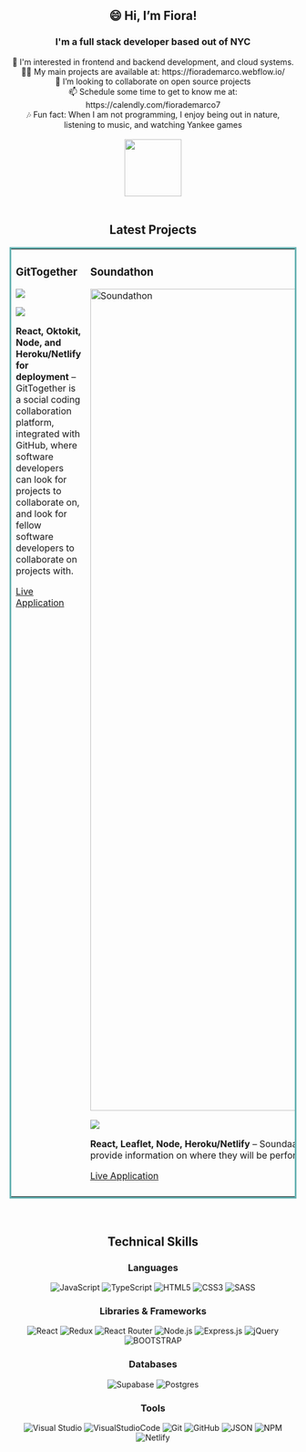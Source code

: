 <section id="header" align="center">
  <h1>😄 Hi, I’m Fiora!</h1>
  <h3>I'm a full stack developer based out of NYC</h3>
  <div>
 🌱 I'm interested in frontend and backend development, and cloud systems.
    </div>
  <div>
 👩‍💻 My main projects are available at: https://fiorademarco.webflow.io/
  </div>
  <div>
 💞️ I’m looking to collaborate on open source projects
 </div>
  <div>
 📫 Schedule some time to get to know me at: https://calendly.com/fiorademarco7
 </div>
  <div>
 🎶 Fun fact: When I am not programming, I enjoy being out in nature, listening to music, and watching Yankee games
 </div>
  <br>
  <img src="https://media.giphy.com/media/l3vRfnv1wI6fPFwsM/giphy.gif" width="100"/>
  </section>


<br>

<section align="center">
<h2>Latest Projects</h2>
<table bordercolor="#66b2b2">
  <tr>
    <td width="50%" valign="top">
      <h3>GitTogether</h3>
<img src="https://user-images.githubusercontent.com/95592960/205376267-2ce91fe9-87d9-4052-817e-cc6eceff1496.png">
  <p>
  <a href="https://github.com/gitTogether-capstone/gittogether">
    <img src="https://img.shields.io/badge/Code-black?style=for-the-badge&logo=github">
  </a>  
  </a>  
      </p>
        <p><strong>React, Oktokit, Node, and Heroku/Netlify for deployment</strong> – GitTogether is a social coding collaboration platform, integrated with GitHub, where software developers can look for projects to collaborate on, and look for fellow software developers to collaborate on projects with. </p>
  <a href="https://gittogether-fsa.fly.dev/">
    <p>Live Application</p>
  </a>
    </td>
    <td width="50%" valign="top">
      <h3>Soundathon</h3>

<img width="1440" alt="Soundathon" src="https://user-images.githubusercontent.com/95592960/205377495-5c745198-41cc-4f9a-ae44-f93b36c4120d.png">

  <p>
  <a href="https://github.com/FioraDeMarco/soundaathon">
    <img src="https://img.shields.io/badge/Code-black?style=for-the-badge&logo=github">
  </a>  
      </p>
        <p><strong>React, Leaflet, Node, Heroku/Netlify</strong> – Soundaathon is a single page application which allows users to seek music events in their local area. It is a platform for local underground artists to provide information on where they will be performing, and for local music venues to promote events to their patrons.</p>
    <a href="https://mellow-malasada-d25b20.netlify.app">
    <p>Live Application</p>
  </a>
    </td>
  </tr>
  <tr>
<td width="50%" valign="top">
  </tr>
</table>
</section>

<br>

<section align="center">
<h2>Technical Skills</h2>
<p>
<h3>Languages</h3>

![JavaScript](https://img.shields.io/badge/javascript-%23323330.svg?style=for-the-badge&logo=javascript&logoColor=%23F7DF1E)
![TypeScript](https://img.shields.io/badge/typescript-%23007ACC.svg?style=for-the-badge&logo=typescript&logoColor=white)
![HTML5](https://img.shields.io/badge/html5-%23E34F26.svg?style=for-the-badge&logo=html5&logoColor=white)
![CSS3](https://img.shields.io/badge/css3-%231572B6.svg?style=for-the-badge&logo=css3&logoColor=white)
![SASS](https://img.shields.io/badge/SASS-hotpink.svg?style=for-the-badge&logo=SASS&logoColor=white)

<h3>Libraries & Frameworks</h3>

![React](https://img.shields.io/badge/react-%2320232a.svg?style=for-the-badge&logo=react&logoColor=%2361DAFB)
![Redux](https://img.shields.io/badge/redux-%23593d88.svg?style=for-the-badge&logo=redux&logoColor=white)
![React Router](https://img.shields.io/badge/React_Router-CA4245?style=for-the-badge&logo=react-router&logoColor=white)
![Node.js](https://img.shields.io/badge/Node.js-339933?style=for-the-badge&logo=nodedotjs&logoColor=white)
![Express.js](https://img.shields.io/badge/express.js-%23404d59.svg?style=for-the-badge&logo=express&logoColor=%2361DAFB)
![jQuery](https://img.shields.io/badge/jquery-%230769AD.svg?style=for-the-badge&logo=jquery&logoColor=white)
![BOOTSTRAP](https://img.shields.io/badge/bootstrap-%23563D7C.svg?style=for-the-badge&logo=bootstrap&logoColor=white)


<h3>Databases</h3>

![Supabase](https://shields.io/badge/supabase-black?logo=supabase&style=for-the-badge%22)
![Postgres](https://img.shields.io/badge/postgres-%23316192.svg?style=for-the-badge&logo=postgresql&logoColor=white)

<h3>Tools</h3>

![Visual Studio](https://img.shields.io/badge/Visual%20Studio-5C2D91.svg?style=for-the-badge&logo=visual-studio&logoColor=white)
![VisualStudioCode](https://img.shields.io/badge/vscode-1f425f?logo=visualstudiocode&logoColor=0078d4&style=for-the-badge)
![Git](https://img.shields.io/badge/git-%23F05033.svg?style=for-the-badge&logo=git&logoColor=white)
![GitHub](https://img.shields.io/badge/github-%23121011.svg?style=for-the-badge&logo=github&logoColor=white)
![JSON](https://img.shields.io/badge/JSON-272b33?logo=JSON&logoColor=lightgrey&style=for-the-badge)
![NPM](https://img.shields.io/badge/npm-272b33?logo=npm&logoColor=cb3837&style=for-the-badge)
![Netlify](https://img.shields.io/badge/Netlify-00C7B7?style=for-the-badge&logo=netlify&logoColor=white)


</p>

<br>

</section>

<br>


<section align="center">




<!---
FioraDeMarco/FioraDeMarco is a ✨ special ✨ repository because its `README.md` (this file) appears on your GitHub profile.
You can click the Preview link to take a look at your changes.
--->
